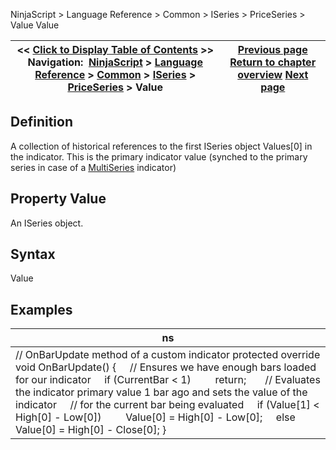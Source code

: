 ﻿
NinjaScript > Language Reference > Common > ISeries<T> > PriceSeries<double> > Value
Value

| << [Click to Display Table of Contents](value.md) >> **Navigation:**     [NinjaScript](ninjascript.md) > [Language Reference](language_reference_wip.md) > [Common](common.md) > [ISeries<T>](iseriest.md) > [PriceSeries<double>](priceseries.md) > Value | [Previous page](typicals.md) [Return to chapter overview](priceseries.md) [Next page](values.md) |
| --- | --- |

## Definition
A collection of historical references to the first ISeries object Values[0] in the indicator. This is the primary indicator value (synched to the primary series in case of a [MultiSeries](multi-time_frame__instruments.md) indicator)
  
## Property Value
An ISeries<double> object.
 
## Syntax
Value
 
## 
## Examples
| ns |
| --- |
| // OnBarUpdate method of a custom indicator protected override void OnBarUpdate() {      // Ensures we have enough bars loaded for our indicator      if (CurrentBar < 1)          return;        // Evaluates the indicator primary value 1 bar ago and sets the value of the indicator      // for the current bar being evaluated      if (Value[1] < High[0] - Low[0])          Value[0] = High[0] - Low[0];      else          Value[0] = High[0] - Close[0]; } |

